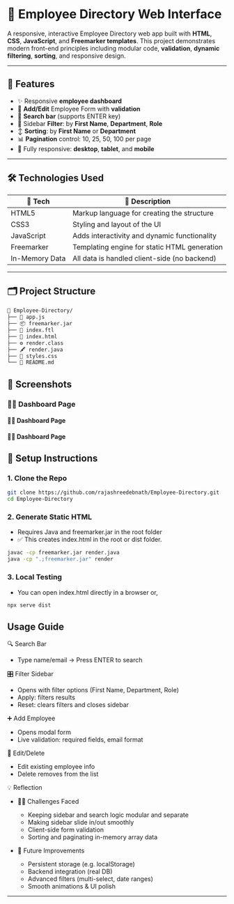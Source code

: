 
# 🎯 Employee Directory Web Interface

A responsive, interactive Employee Directory web app built with **HTML**, **CSS**, **JavaScript**, and **Freemarker templates**. This project demonstrates modern front-end principles including modular code, **validation**, **dynamic filtering**, **sorting**, and responsive design.

---

## 🚀 Features

- ✨ Responsive **employee dashboard**
- 🧾 **Add/Edit** Employee Form with **validation**
- 🔎 **Search bar** (supports ENTER key)
- 📂 Sidebar **Filter**: by **First Name**, **Department**, **Role**
- ↕️ **Sorting**: by **First Name** or **Department**
- 📊 **Pagination** control: 10, 25, 50, 100 per page
- 📱 Fully responsive: **desktop**, **tablet**, and **mobile**

---
## 🛠️ Technologies Used

| 🧰 Tech         | 📝 Description                                   |
|----------------|--------------------------------------------------|
| HTML5          | Markup language for creating the structure       |
| CSS3           | Styling and layout of the UI                     |
| JavaScript     | Adds interactivity and dynamic functionality     |
| Freemarker     | Templating engine for static HTML generation     |
| In-Memory Data | All data is handled client-side (no backend)     |

---

## 🗂️ Project Structure

```bash
📁 Employee-Directory/
├── 🧠 app.js
├── 📦 freemarker.jar
├── 🧩 index.ftl
├── 🧱 index.html
├── ⚙️ render.class
├── 🖋️ render.java
├── 🎨 styles.css 
└── 📘 README.md
```

## 📸 Screenshots

### 🧑‍💼 Dashboard Page



#### 🧑‍💼 Dashboard Page



#### 🧑‍💼 Dashboard Page




## 🧰 Setup Instructions

### 1. Clone the Repo

```bash
git clone https://github.com/rajashreedebnath/Employee-Directory.git
cd Employee-Directory
```

### 2. Generate Static HTML
- Requires Java and freemarker.jar in the root folder
- ✅ This creates index.html in the root or dist folder.

```bash
javac -cp freemarker.jar render.java
java -cp ".;freemarker.jar" render
```

### 3. Local Testing

- You can open index.html directly in a browser
or,

```bash
npx serve dist
```

## Usage Guide


🔍 Search Bar
 - Type name/email → Press ENTER to search

🎛️ Filter Sidebar
 - Opens with filter options (First Name, Department, Role)
 - Apply: filters results
 - Reset: clears filters and closes sidebar

➕ Add Employee
 - Opens modal form
 - Live validation: required fields, email format

📝 Edit/Delete
 - Edit existing employee info
 - Delete removes from the list

💡 Reflection

 - 🧗‍♂️ Challenges Faced
    - Keeping sidebar and search logic modular and separate
    - Making sidebar slide in/out smoothly
    - Client-side form validation
    - Sorting and paginating in-memory array data

 - 🌱 Future Improvements
    - Persistent storage (e.g. localStorage)
    - Backend integration (real DB)
    - Advanced filters (multi-select, date ranges)
    - Smooth animations & UI polish

---